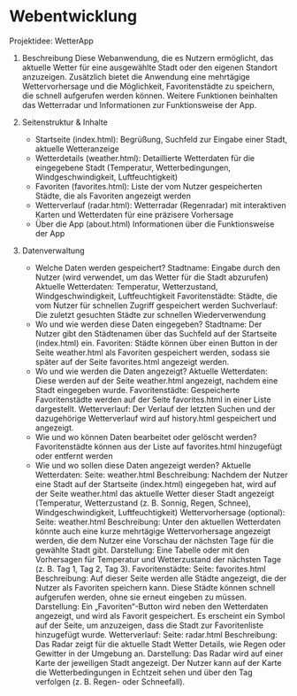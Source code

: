 # Webentwicklung

Projektidee: WetterApp

1. Beschreibung
    Diese Webanwendung, die es Nutzern ermöglicht, das aktuelle Wetter für eine ausgewählte Stadt oder den eigenen Standort anzuzeigen. Zusätzlich bietet die Anwendung eine mehrtägige Wettervorhersage und die Möglichkeit, Favoritenstädte zu speichern, die schnell aufgerufen werden können. Weitere Funktionen beinhalten das Wetterradar und Informationen zur Funktionsweise der App.

2. Seitenstruktur & Inhalte
    - Startseite (index.html): Begrüßung, Suchfeld zur Eingabe einer Stadt, aktuelle Wetteranzeige
    - Wetterdetails (weather.html): Detaillierte Wetterdaten für die eingegebene Stadt (Temperatur, Wetterbedingungen, Windgeschwindigkeit, Luftfeuchtigkeit)
    - Favoriten (favorites.html): Liste der vom Nutzer gespeicherten Städte, die als Favoriten angezeigt werden
    - Wetterverlauf (radar.html): Wetterradar (Regenradar) mit interaktiven Karten und Wetterdaten für eine präzisere Vorhersage
    - Über die App (about.html)	Informationen über die Funktionsweise der App

3. Datenverwaltung
    - Welche Daten werden gespeichert?
    Stadtname: Eingabe durch den Nutzer (wird verwendet, um das Wetter für die Stadt abzurufen)
    Aktuelle Wetterdaten: Temperatur, Wetterzustand, Windgeschwindigkeit, Luftfeuchtigkeit
    Favoritenstädte: Städte, die vom Nutzer für schnellen Zugriff gespeichert werden
    Suchverlauf: Die zuletzt gesuchten Städte zur schnellen Wiederverwendung 
    - Wo und wie werden diese Daten eingegeben?
    Stadtname: Der Nutzer gibt den Städtenamen über das Suchfeld auf der Startseite (index.html) ein.
    Favoriten: Städte können über einen Button in der Seite weather.html als Favoriten gespeichert werden, sodass sie später auf der Seite favorites.html angezeigt werden.
    - Wo und wie werden die Daten angezeigt?
    Aktuelle Wetterdaten: Diese werden auf der Seite weather.html angezeigt, nachdem eine Stadt eingegeben wurde.
    Favoritenstädte: Gespeicherte Favoritenstädte werden auf der Seite favorites.html in einer Liste dargestellt.
    Wetterverlauf: Der Verlauf der letzten Suchen und der dazugehörige Wetterverlauf wird auf history.html gespeichert und angezeigt.
    - Wie und wo können Daten bearbeitet oder gelöscht werden?
    Favoritenstädte können aus der Liste auf favorites.html hinzugefügt oder entfernt werden
    - Wie und wo sollen diese Daten angezeigt werden?
        Aktuelle Wetterdaten:
            Seite: weather.html
            Beschreibung: Nachdem der Nutzer eine Stadt auf der Startseite (index.html) eingegeben hat, wird auf der Seite weather.html das aktuelle Wetter dieser Stadt angezeigt (Temperatur, Wetterzustand (z. B. Sonnig, Regen, Schnee), Windgeschwindigkeit, Luftfeuchtigkeit)
        Wettervorhersage (optional):
            Seite: weather.html
            Beschreibung: Unter den aktuellen Wetterdaten könnte auch eine kurze mehrtägige Wettervorhersage angezeigt werden, die dem Nutzer eine Vorschau der nächsten Tage für die gewählte Stadt gibt.
            Darstellung: Eine Tabelle oder mit den Vorhersagen für Temperatur und Wetterzustand der nächsten Tage (z. B. Tag 1, Tag 2, Tag 3).
        Favoritenstädte:
            Seite: favorites.html
            Beschreibung: Auf dieser Seite werden alle Städte angezeigt, die der Nutzer als Favoriten speichern kann. Diese Städte können schnell aufgerufen werden, ohne sie erneut eingeben zu müssen. 
            Darstellung: Ein „Favoriten“-Button wird neben den Wetterdaten angezeigt, und wird als Favorit gespeichert. Es erscheint ein Symbol auf der Seite, um anzuzeigen, dass die Stadt zur Favoritenliste hinzugefügt wurde.
        Wetterverlauf:
            Seite: radar.html
            Beschreibung: Das Radar zeigt für die aktuelle Stadt Wetter Details, wie Regen oder Gewitter in der Umgebung an.
            Darstellung: Das Radar wird auf einer Karte der jeweiligen Stadt angezeigt. 
            Der Nutzer kann auf der Karte die Wetterbedingungen in Echtzeit sehen und über den Tag verfolgen (z. B. Regen- oder Schneefall).